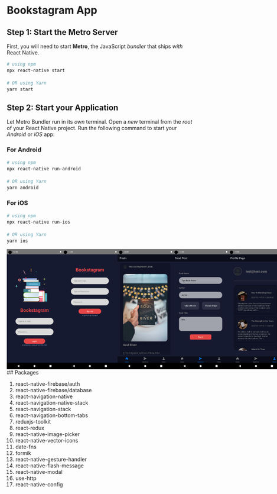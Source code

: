 

# Bookstagram App

## Step 1: Start the Metro Server

First, you will need to start **Metro**, the JavaScript _bundler_ that ships _with_ React Native.

```bash
# using npm
npx react-native start

# OR using Yarn
yarn start
```

## Step 2: Start your Application

Let Metro Bundler run in its _own_ terminal. Open a _new_ terminal from the _root_ of your React Native project. Run the following command to start your _Android_ or _iOS_ app:

### For Android

```bash
# using npm
npx react-native run-android

# OR using Yarn
yarn android
```

### For iOS

```bash
# using npm
npx react-native run-ios

# OR using Yarn
yarn ios
```
<div style="display:flex">
<img src="../Assets/Screenshot_1703770795.png" alt="drawing" width="150"/>
<img src="../Assets/Screenshot_1703770802.png" alt="drawing" width="150"/>
<img src="../Assets/Screenshot_1703772749.png" alt="drawing" width="150"/>
<img src="../Assets/Screenshot_1703772767.png" alt="drawing" width="150"/>
<img src="../Assets/Screenshot_1703772773.png" alt="drawing" width="150"/>
</div>
## Packages

1. react-native-firebase/auth
2. react-native-firebase/database
3. react-navigation-native
4. react-navigation-native-stack
5. react-navigation-stack
6. react-navigation-bottom-tabs
7. reduxjs-toolkit
8. react-redux
9. react-native-image-picker
10. react-native-vector-icons
11. date-fns
12. formik
13. react-native-gesture-handler
14. react-native-flash-message
15. react-native-modal
16. use-http
17. react-native-config